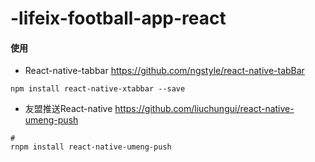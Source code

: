 # -lifeix-football-app-react

#### 使用

-  React-native-tabbar <https://github.com/ngstyle/react-native-tabBar> 

`npm install react-native-xtabbar --save`

-  友盟推送React-native <https://github.com/liuchungui/react-native-umeng-push>

```
#
rnpm install react-native-umeng-push
```